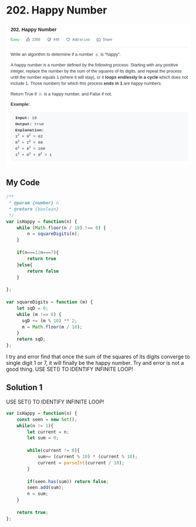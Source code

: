 # 202. Happy Number

![](.gitbook/assets/image%20%2831%29.png)

## My Code

```javascript
/**
 * @param {number} n
 * @return {boolean}
 */
var isHappy = function(n) {
    while (Math.floor(n / 10) !== 0) {
        n = squareDigits(n);
    }
    
    if(n===1|n===7){
        return true
    }else{
        return false
    }
    
};

var squareDigits = function (m) {
    let sqD = 0;
    while (m !== 0) {
      sqD += (m % 10) ** 2;
      m = Math.floor(m / 10);
    }
    return sqD;
};
```

I try and error find that once the sum of the squares of its digits converge to single digit 1 or 7, it will finally be the happy number. Try and error is not a good thing. USE SET\(\) TO IDENTIFY INFINITE LOOP!

## Solution 1

USE SET\(\) TO IDENTIFY INFINITE LOOP!

```javascript
var isHappy = function(n) {
    const seen = new Set(); 
    while(n != 1){
        let current = n;
        let sum = 0;
        
        while(current != 0){
            sum+= (current % 10) * (current % 10);
            current = parseInt(current / 10);
        }
        
        if(seen.has(sum)) return false;
        seen.add(sum);
        n = sum;
    }
    
    return true;
};
```

